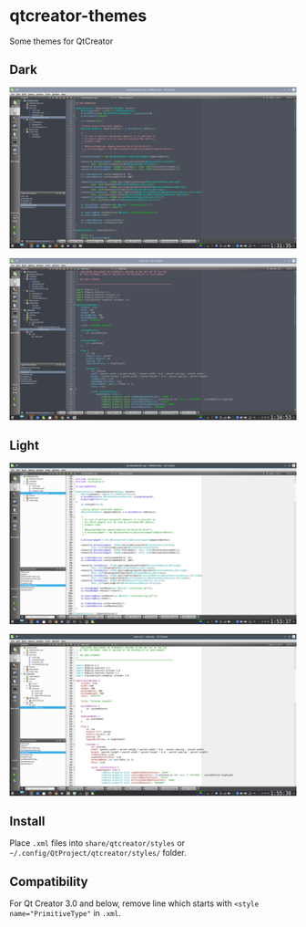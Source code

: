 # qtcreator-themes
Some themes for QtCreator

Dark
----
![Dark (cpp)](./screenshots/dark-cpp.png?raw=true "Dark (cpp)")


![Dark (qml)](./screenshots/dark-qml.png?raw=true "Dark (qml)")

Light
-------
![Light (cpp)](./screenshots/light-cpp.png?raw=true "Light (cpp)")


![Light (qml)](./screenshots/light-qml.png?raw=true "Light (qml)")

Install
--------

Place `.xml` files into `share/qtcreator/styles` or `~/.config/QtProject/qtcreator/styles/` folder.

Compatibility
-------------

For Qt Creator 3.0 and below, remove line which starts with `<style name="PrimitiveType"` in `.xml`.

